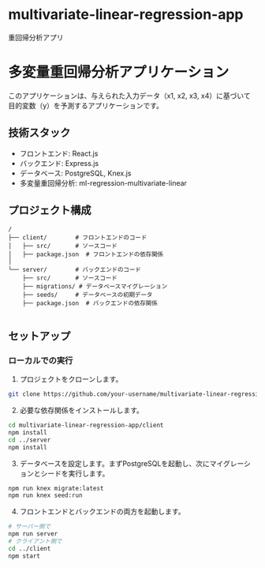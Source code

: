 # multivariate-linear-regression-app
重回帰分析アプリ
# 多変量重回帰分析アプリケーション

このアプリケーションは、与えられた入力データ（x1, x2, x3, x4）に基づいて目的変数（y）を予測するアプリケーションです。

## 技術スタック

- フロントエンド: React.js
- バックエンド: Express.js
- データベース: PostgreSQL, Knex.js
- 多変量重回帰分析: ml-regression-multivariate-linear

## プロジェクト構成

```
/
├── client/        # フロントエンドのコード
│   ├── src/       # ソースコード
│   ├── package.json  # フロントエンドの依存関係
│   
└── server/        # バックエンドのコード
    ├── src/       # ソースコード
    ├── migrations/ # データベースマイグレーション
    ├── seeds/     # データベースの初期データ
    ├── package.json  # バックエンドの依存関係
  
```

## セットアップ

### ローカルでの実行

1. プロジェクトをクローンします。

```bash
git clone https://github.com/your-username/multivariate-linear-regression-app.git
```

2. 必要な依存関係をインストールします。

```bash
cd multivariate-linear-regression-app/client
npm install
cd ../server
npm install
```

3. データベースを設定します。まずPostgreSQLを起動し、次にマイグレーションとシードを実行します。

```bash
npm run knex migrate:latest
npm run knex seed:run
```

4. フロントエンドとバックエンドの両方を起動します。

```bash
# サーバー側で
npm run server
# クライアント側で
cd ../client
npm start
```

